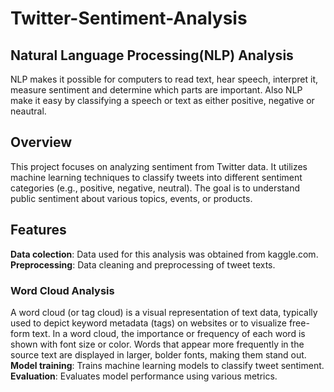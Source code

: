 # Twitter-Sentiment-Analysis
## Natural Language Processing(NLP) Analysis
NLP makes it possible for computers to read text, hear speech, interpret it, measure sentiment and determine which parts are important. Also NLP make it easy by classifying a speech or text as either positive, negative or neautral.


## Overview
This project focuses on analyzing sentiment from Twitter data. It utilizes machine learning techniques to classify tweets into different sentiment categories (e.g., positive, negative, neutral). The goal is to understand public sentiment about various topics, events, or products.

## Features
 **Data colection**:   Data used for this analysis was obtained from kaggle.com.<br>
 **Preprocessing**:   Data cleaning and preprocessing of tweet texts.<br>
 ### Word Cloud Analysis
 A word cloud (or tag cloud) is a visual representation of text data, typically used to depict keyword metadata (tags) on websites or to visualize free-form text. In a word cloud, the importance or frequency of each word is shown with font size or color. Words that appear more frequently in the source text are displayed in larger, bolder fonts, making them stand out.<br>
 **Model training**:   Trains machine learning models to classify tweet sentiment.<br>
 **Evaluation**:   Evaluates model performance using various metrics.
